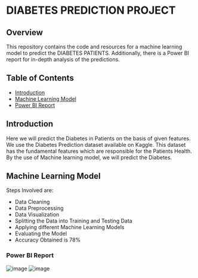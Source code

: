 # DIABETES PREDICTION PROJECT

## Overview

This repository contains the code and resources for a machine learning model to predict the DIABETES PATIENTS. Additionally, there is a Power BI report for in-depth analysis of the predictions.

## Table of Contents

- [Introduction](#introduction)
- [Machine Learning Model](#machine-learning-model)
- [Power BI Report](#power-bi-report)

## Introduction

Here we will predict the Diabetes in Patients on the basis of given features. We use the Diabetes Prediction dataset available on Kaggle. This dataset has the fundamental features which are responsible for the Patients Health. By the use of Machine learning model, we will predict the Diabetes.

## Machine Learning Model

Steps Involved are:
- Data Cleaning
- Data Preprocessing
- Data Visualization
- Splitting the Data into Training and Testing Data
- Applying different Machine Learning Models
- Evaluating the Model
- Accuracy Obtained is 78%

### Power BI Report
![image](https://github.com/shailaja-1612/Diabetes-Prediction-Project/assets/120296263/77cca2af-6225-4924-820f-990d162bb86d)
![image](https://github.com/shailaja-1612/Diabetes-Prediction-Project/assets/120296263/0669f7ef-0815-4b4d-9100-bdc96babdc33)








